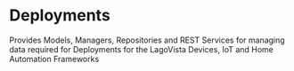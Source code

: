 # Deployments
Provides Models, Managers, Repositories and REST Services for managing data required for Deployments for the LagoVista Devices, IoT and Home Automation Frameworks
